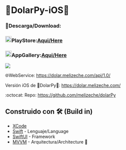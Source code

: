 #  💸DolarPy-iOS💸
 
### 📲Descarga/Download: 
### <img src="https://img.utdstc.com/icon/c8c/d91/c8cd914e915d70dea2eabf58b1c03089fbe19c59729be8aec12170db47dd8f81:200" alt="drawing" width="20" height="20"/>PlayStore:[Aqui/Here](https://play.google.com/store/apps/details?id=com.lucasginard.dolarpy)

### <img src="https://upload.wikimedia.org/wikipedia/commons/thumb/f/f6/Huawei_AppGallery.svg/1200px-Huawei_AppGallery.svg.png" alt="drawing" width="20" height="20"/>AppGallery:[Aqui/Here](https://appgallery.huawei.com/#/app/C104598987?sharePrepath=ag&locale=es_US&source=appshare&subsource=C104598987)

![](presentacion_readme/presentacionImg.png)

🌐WebService: https://dolar.melizeche.com/api/1.0/

Versión iOS de 💸DolarPy💸: https://dolar.melizeche.com/

:octocat: Repo: https://github.com/melizeche/dolarPy

## Construido con 🛠️ (Build in)
* [XCode](https://developer.apple.com/xcode/)
* [Swift](https://kotlinlang.org) - Lenguaje/Language
* [SwiftUI](https://developer.apple.com/xcode/swiftui/) - Framework
* [MVVM](https://es.wikipedia.org/wiki/Modelo–vista–modelo_de_vista) - Arquitectura/Architecture 👷
